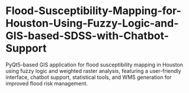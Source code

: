 # Flood-Susceptibility-Mapping-for-Houston-Using-Fuzzy-Logic-and-GIS-based-SDSS-with-Chatbot-Support
PyQt5-based GIS application for flood susceptibility mapping in Houston using fuzzy logic and weighted raster analysis, featuring a user-friendly interface, chatbot support, statistical tools, and WMS generation for improved flood risk management.
